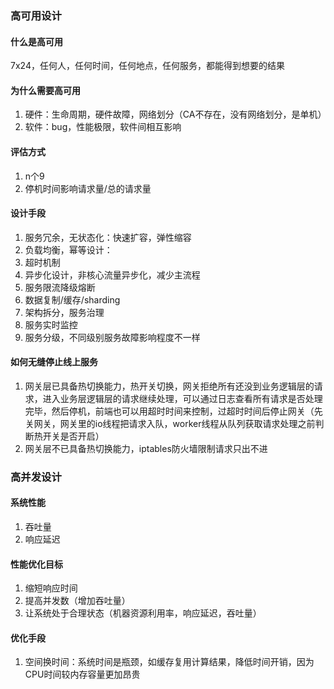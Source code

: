 ### 高可用设计

#### 什么是高可用

7x24，任何人，任何时间，任何地点，任何服务，都能得到想要的结果

#### 为什么需要高可用

1. 硬件：生命周期，硬件故障，网络划分（CA不存在，没有网络划分，是单机）
2. 软件：bug，性能极限，软件间相互影响

#### 评估方式

1. n个9
2. 停机时间影响请求量/总的请求量

#### 设计手段

1. 服务冗余，无状态化：快速扩容，弹性缩容
2. 负载均衡，幂等设计：
3. 超时机制
4. 异步化设计，非核心流量异步化，减少主流程
5. 服务限流降级熔断
6. 数据复制/缓存/sharding
7. 架构拆分，服务治理
8. 服务实时监控
9. 服务分级，不同级别服务故障影响程度不一样

#### 如何无缝停止线上服务

1. 网关层已具备热切换能力，热开关切换，网关拒绝所有还没到业务逻辑层的请求，进入业务层逻辑层的请求继续处理，可以通过日志查看所有请求是否处理完毕，然后停机，前端也可以用超时时间来控制，过超时时间后停止网关（先关网关，网关里的io线程把请求入队，worker线程从队列获取请求处理之前判断热开关是否开启）
2. 网关层不已具备热切换能力，iptables防火墙限制请求只出不进



### 高并发设计

#### 系统性能

1. 吞吐量
2. 响应延迟

#### 性能优化目标

1. 缩短响应时间
2. 提高并发数（增加吞吐量）
3. 让系统处于合理状态（机器资源利用率，响应延迟，吞吐量）

#### 优化手段

1. 空间换时间：系统时间是瓶颈，如缓存复用计算结果，降低时间开销，因为CPU时间较内存容量更加昂贵

